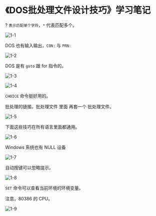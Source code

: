 # 《DOS批处理文件设计技巧》学习笔记

? `表示匹配单个字符`，`*`  代表匹配多个。

![1-1](D:\0-博客\学习笔记\《DOS批处理文件设计技巧》\1-1.png)

DOS 也有输入输出，`CON:` 与 `PRN:`

![1-2](D:\0-博客\学习笔记\《DOS批处理文件设计技巧》\1-2.png)

DOS 是有 `goto` 跟 for 指令的。

![1-3](D:\0-博客\学习笔记\《DOS批处理文件设计技巧》\1-3.png)

![1-4](D:\0-博客\学习笔记\《DOS批处理文件设计技巧》\1-4.png)

`CHOICE` 命令挺好用的。



批处理的链接。批处理文件 里面 再套一个 批处理文件。

![1-5](D:\0-博客\学习笔记\《DOS批处理文件设计技巧》\1-5.png)

下面这些技巧在所有语言里面都通用。

![1-6](D:\0-博客\学习笔记\《DOS批处理文件设计技巧》\1-6.png)

Windows 系统也有 NULL 设备

![1-7](D:\0-博客\学习笔记\《DOS批处理文件设计技巧》\1-7.png)

自动按键可以忽略提示。

![1-8](D:\0-博客\学习笔记\《DOS批处理文件设计技巧》\1-8.png)

`SET` 命令可以查看当前环境的环境变量。



注意，80386 的 CPU。

![1-9](D:\0-博客\学习笔记\《DOS批处理文件设计技巧》\1-9.png)
